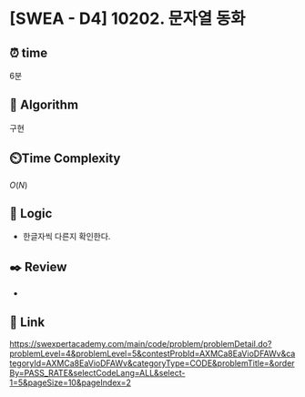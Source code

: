 # [SWEA - D4] 10202. 문자열 동화
 
## ⏰  **time**

6분
  
## :pushpin: **Algorithm**

구현
  
## ⏲️**Time Complexity**

$O(N)$
    
## :round_pushpin: **Logic**
- 한글자씩 다른지 확인한다.
  
## :black_nib: **Review**
- 
  
## 📡 Link
https://swexpertacademy.com/main/code/problem/problemDetail.do?problemLevel=4&problemLevel=5&contestProbId=AXMCa8EaVioDFAWv&categoryId=AXMCa8EaVioDFAWv&categoryType=CODE&problemTitle=&orderBy=PASS_RATE&selectCodeLang=ALL&select-1=5&pageSize=10&pageIndex=2
